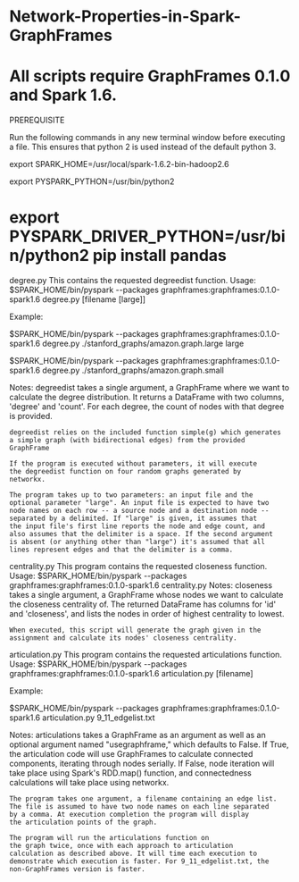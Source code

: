 # Network-Properties-in-Spark-GraphFrames

All scripts require GraphFrames 0.1.0 and Spark 1.6.
================================================================
PREREQUISITE

Run the following commands in any new terminal window before executing a file. This ensures that python 2 is used instead of the default python 3.

export SPARK_HOME=/usr/local/spark-1.6.2-bin-hadoop2.6

export PYSPARK_PYTHON=/usr/bin/python2

export PYSPARK_DRIVER_PYTHON=/usr/bin/python2
pip install pandas
================================================================

degree.py
This contains the requested degreedist function.
Usage:
$SPARK_HOME/bin/pyspark --packages graphframes:graphframes:0.1.0-spark1.6 degree.py [filename [large]]

Example:

$SPARK_HOME/bin/pyspark --packages graphframes:graphframes:0.1.0-spark1.6 degree.py ./stanford_graphs/amazon.graph.large large

$SPARK_HOME/bin/pyspark --packages graphframes:graphframes:0.1.0-spark1.6 degree.py ./stanford_graphs/amazon.graph.small

Notes:
	degreedist takes a single argument, a GraphFrame where we want to
	calculate the degree distribution. It returns a DataFrame with two
	columns, 'degree' and 'count'. For each degree, the count of nodes
	with that degree is provided.
	
	degreedist relies on the included function simple(g) which generates
	a simple graph (with bidirectional edges) from the provided
	GraphFrame
	
	If the program is executed without parameters, it will execute
	the degreedist function on four random graphs generated by
	networkx.
	
	The program takes up to two parameters: an input file and the
	optional parameter "large". An input file is expected to have two
	node names on each row -- a source node and a destination node --
	separated by a delimited. If "large" is given, it assumes that
	the input file's first line reports the node and edge count, and 
	also assumes that the delimiter is a space. If the second argument
	is absent (or anything other than "large") it's assumed that all
	lines represent edges and that the delimiter is a comma.
	
centrality.py
This program contains the requested closeness function.
Usage:
	$SPARK_HOME/bin/pyspark --packages graphframes:graphframes:0.1.0-spark1.6 centrality.py
Notes:
	closeness takes a single argument, a GraphFrame whose nodes we want
	to calculate the closeness centrality of. The returned DataFrame
	has columns for 'id' and 'closeness', and lists the nodes in order
	of highest centrality to lowest.
	
	When executed, this script will generate the graph given in the
	assignment and calculate its nodes' closeness centrality.
	
articulation.py
This program contains the requested articulations function.
Usage:
	$SPARK_HOME/bin/pyspark --packages graphframes:graphframes:0.1.0-spark1.6 articulation.py [filename]

Example:

$SPARK_HOME/bin/pyspark --packages graphframes:graphframes:0.1.0-spark1.6 articulation.py 9_11_edgelist.txt

Notes:
	articulations takes a GraphFrame as an argument as well as an
	optional argument named "usegraphframe," which defaults to False.
	If True, the articulation code will use GraphFrames to calculate
	connected components, iterating through nodes serially. If False,
	node iteration will take place using Spark's RDD.map() function, and
	connectedness calculations will take place using networkx.
	
	The program takes one argument, a filename containing an edge list.
	The file is assumed to have two node names on each line separated
	by a comma. At execution completion the program will display
	the articulation points of the graph.
	
	The program will run the articulations function on
	the graph twice, once with each approach to articulation
	calculation as described above. It will time each execution to
	demonstrate which execution is faster. For 9_11_edgelist.txt, the
	non-GraphFrames version is faster.

